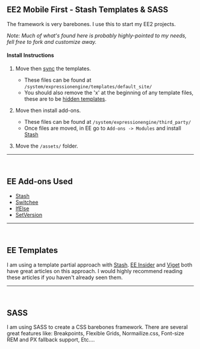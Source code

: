 ## EE2 Mobile First - Stash Templates & SASS

The framework is very barebones. I use this to start my EE2 projects. 

*Note: Much of what's found here is probably highly-pointed to my needs, fell free to fork and customize away.*

#### Install Instructions
1. Move then [sync](http://expressionengine.com/user_guide/cp/design/templates/synchronize_templates.html) the templates. 
	* These files can be found at <code>/system/expressionengine/templates/default_site/</code>
	* You should also remove the 'x' at the beginning of any template files, these are to be [hidden templates](http://expressionengine.com/user_guide/templates/hidden_templates.html).

2. Move then install add-ons.
	* These files can be found at <code>/system/expressionengine/third_party/</code>
	* Once files are moved, in EE go to <code>Add-ons -> Modules</code> and install [Stash](http://devot-ee.com/add-ons/stash)

3. Move the <code>/assets/</code> folder.

***

<br />

## EE Add-ons Used

* [Stash](http://devot-ee.com/add-ons/stash)
* [Switchee](http://devot-ee.com/add-ons/switchee)
* [IfElse](http://devot-ee.com/add-ons/ifelse)
* [SetVersion](http://devot-ee.com/add-ons/setversion)

***

<br />

## EE Templates

I am using a template partial approach with [Stash](http://devot-ee.com/add-ons/stash). [EE Insider](http://eeinsider.com/articles/template-partials-using-stash/) and [Viget](http://viget.com/extend/ee-side-of-the-new-viget-part-1) both have great articles on this approach. I would highly recommend reading these articles if you haven't already seen them.

***

<br />

## SASS

I am using SASS to create a CSS barebones framework. There are several great features like: Breakpoints, Flexible Grids, Normailize.css, Font-size REM and PX fallback support, Etc....


